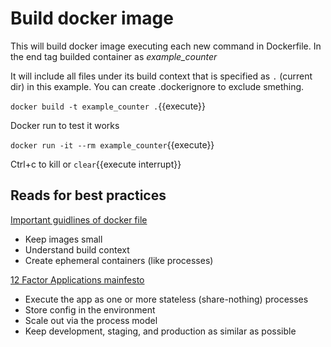 # Build docker image

This will build docker image executing each new command in Dockerfile. In the end tag builded container as *example_counter*

It will include all files under its build context that is specified as `.` (current dir) in this example. You can create .dockerignore to exclude smething.

`docker build -t example_counter .`{{execute}}

Docker run to test it works

`docker run -it --rm example_counter`{{execute}}

Ctrl+c to kill or `clear`{{execute interrupt}}

## Reads for best practices

[Important guidlines of docker file](https://docs.docker.com/develop/develop-images/dockerfile_best-practices/)
* Keep images small
* Understand build context
* Create ephemeral containers (like processes)

[12 Factor Applications mainfesto](https://12factor.net/)
* Execute the app as one or more stateless (share-nothing) processes
* Store config in the environment
* Scale out via the process model
* Keep development, staging, and production as similar as possible
